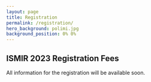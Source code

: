 ```yaml
---
layout: page
title: Registration
permalink: /registration/
hero_background: polimi.jpg
background_position: 0% 0%
---
```


## ISMIR 2023 Registration Fees

All information for the registration will be available soon.

